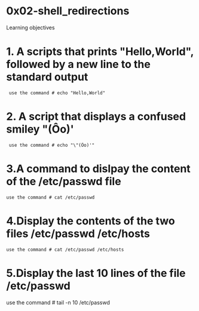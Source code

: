 # 0x02-shell_redirections
Learning objectives
# 1. A scripts that prints "Hello,World", followed by a new line to the standard output
     use the command # echo "Hello,World"
# 2. A script that displays a confused smiley "(Ôo)'
     use the command # echo "\"(Ôo)'"
# 3.A command to dislpay the content of the /etc/passwd file
    use the command # cat /etc/passwd
# 4.Display the contents of the two files /etc/passwd /etc/hosts
    use the command # cat /etc/passwd /etc/hosts
# 5.Display the last 10 lines of the file /etc/passwd
   use the command # tail -n 10 /etc/passwd
